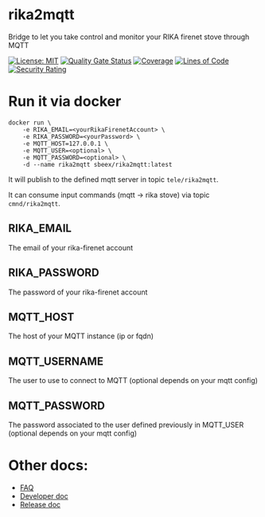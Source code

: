 # rika2mqtt
Bridge to let you take control and monitor your RIKA firenet stove through MQTT

[![License: MIT](https://img.shields.io/badge/License-MIT-yellow.svg)](https://opensource.org/licenses/MIT)
[![Quality Gate Status](https://sonarcloud.io/api/project_badges/measure?project=sebastienvermeille_rika2mqtt&metric=alert_status)](https://sonarcloud.io/summary/new_code?id=sebastienvermeille_rika2mqtt)
[![Coverage](https://sonarcloud.io/api/project_badges/measure?project=sebastienvermeille_rika2mqtt&metric=coverage)](https://sonarcloud.io/summary/new_code?id=sebastienvermeille_rika2mqtt)
[![Lines of Code](https://sonarcloud.io/api/project_badges/measure?project=sebastienvermeille_rika2mqtt&metric=ncloc)](https://sonarcloud.io/summary/new_code?id=sebastienvermeille_rika2mqtt)
[![Security Rating](https://sonarcloud.io/api/project_badges/measure?project=sebastienvermeille_rika2mqtt&metric=security_rating)](https://sonarcloud.io/summary/new_code?id=sebastienvermeille_rika2mqtt)


# Run it via docker

```
docker run \
    -e RIKA_EMAIL=<yourRikaFirenetAccount> \
    -e RIKA_PASSWORD=<yourPassword> \
    -e MQTT_HOST=127.0.0.1 \
    -e MQTT_USER=<optional> \
    -e MQTT_PASSWORD=<optional> \
    -d --name rika2mqtt sbeex/rika2mqtt:latest
```

It will publish to the defined mqtt server in topic `tele/rika2mqtt`.

It can consume input commands (mqtt -> rika stove) via topic `cmnd/rika2mqtt`.

## RIKA_EMAIL

The email of your rika-firenet account

## RIKA_PASSWORD

The password of your rika-firenet account

## MQTT_HOST

The host of your MQTT instance (ip or fqdn)

## MQTT_USERNAME

The user to use to connect to MQTT (optional depends on your mqtt config)

## MQTT_PASSWORD

The password associated to the user defined previously in MQTT_USER (optional depends on your mqtt
config)


# Other docs:
* [FAQ](./FAQ.md)
* [Developer doc](./DEV.md)
* [Release doc](./RELEASE.md)